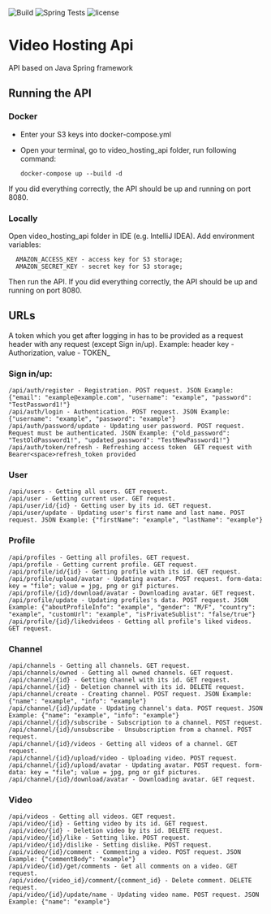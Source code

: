![Build](https://github.com/PickBas/video_hosting_api/workflows/Build/badge.svg)
![Spring Tests](https://github.com/PickBas/video_hosting_api/workflows/Spring%20Tests/badge.svg)
![license](https://img.shields.io/badge/license-MIT-brightgreen)

# Video Hosting Api
API based on Java Spring framework

## Running the API
### Docker
* Enter your S3 keys into docker-compose.yml  
* Open your terminal, go to video_hosting_api folder, run following command:


      docker-compose up --build -d
  
If you did everything correctly, the API should be up and running on port 8080.
### Locally
Open video_hosting_api folder in IDE (e.g. IntelliJ IDEA). Add environment variables:

      AMAZON_ACCESS_KEY - access key for S3 storage;
      AMAZON_SECRET_KEY - secret key for S3 storage;
    
Then run the API. If you did everything correctly, the API should be up and running on port 8080.
 
## URLs
A token which you get after logging in has to be provided as a request header with any request (except Sign in/up). Example: header key - Authorization, value - TOKEN_<token>
### Sign in/up:
    /api/auth/register - Registration. POST request. JSON Example: {"email": "example@example.com", "username": "example", "password": "TestPassword1!"}
    /api/auth/login - Authentication. POST request. JSON Example: {"username": "example", "password": "example"}
    /api/auth/password/update - Updating user password. POST request. Request must be authenticated. JSON Example: {"old_password": "TestOldPassword1!", "updated_password": "TestNewPassword1!"}
    /api/auth/token/refresh - Refreshing access token  GET request with Bearer<space>refresh_token provided
### User
    /api/users - Getting all users. GET request.
    /api/user - Getting current user. GET request.
    /api/user/id/{id} - Getting user by its id. GET request.
    /api/user/update - Updating user's first name and last name. POST request. JSON Example: {"firstName": "example", "lastName": "example"}
### Profile
    /api/profiles - Getting all profiles. GET request.
    /api/profile - Getting current profile. GET request.
    /api/profile/id/{id} - Getting profile with its id. GET request.
    /api/profile/upload/avatar - Updating avatar. POST request. form-data: key = "file"; value = jpg, png or gif pictures.
    /api/profile/{id}/download/avatar - Downloading avatar. GET request.
    /api/profile/update - Updating profiles's data. POST request. JSON Example: {"aboutProfileInfo": "example", "gender": "M/F", "country": "example", "customUrl": "example", "isPrivateSublist": "false/true"}
    /api/profile/{id}/likedvideos - Getting all profile's liked videos. GET request.
### Channel
    /api/channels - Getting all channels. GET request.
    /api/channels/owned - Getting all owned channels. GET request.
    /api/channel/{id} - Getting channel with its id. GET request.
    /api/channel/{id} - Deletion channel with its id. DELETE request.
    /api/channel/create - Creating channel. POST request. JSON Example: {"name": "example", "info": "example"}
    /api/channel/{id}/update - Updating channel's data. POST request. JSON Example: {"name": "example", "info": "example"}
    /api/channel/{id}/subscribe - Subscription to a channel. POST request.
    /api/channel/{id}/unsubscribe - Unsubscription from a channel. POST request.
    /api/channel/{id}/videos - Getting all videos of a channel. GET request.
    /api/channel/{id}/upload/video - Uploading video. POST request.
    /api/channel/{id}/upload/avatar - Updating avatar. POST request. form-data: key = "file"; value = jpg, png or gif pictures.
    /api/channel/{id}/download/avatar - Downloading avatar. GET request.
### Video
    /api/videos - Getting all videos. GET request.
    /api/video/{id} - Getting video by its id. GET request.
    /api/video/{id} - Deletion video by its id. DELETE request.
    /api/video/{id}/like - Setting like. POST request.
    /api/video/{id}/dislike - Setting dislike. POST request.
    /api/video/{id}/comment - Commenting a video. POST request. JSON Example: {"commentBody": "example"}
    /api/video/{id}/get/comments - Get all comments on a video. GET request.
    /api/video/{video_id}/comment/{comment_id} - Delete comment. DELETE request.
    /api/video/{id}/update/name - Updating video name. POST request. JSON Example: {"name": "example"}
